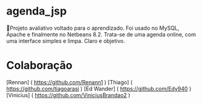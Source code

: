 
# agenda_jsp
📅Projeto avaliativo voltado para o aprendizado. Foi usado no MySQL, Apache e finalmente no Netbeans 8.2. Trata-se de uma agenda online, com uma interface simples e limpa. Claro e objetivo.

# Colaboração
[Rennan] ( https://github.com/Renann1 )
[Thiago] ( https://github.com/tiagoarasi )
[Ed Wander] ( https://github.com/Edy940 )
[Vinicius] ( https://github.com/ViniciusBrandao2 )
